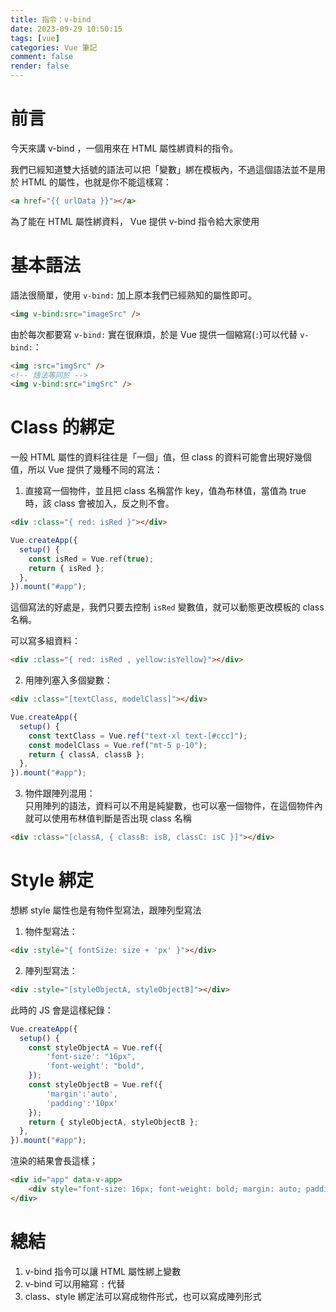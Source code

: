 ```yaml
---
title: 指令：v-bind
date: 2023-09-29 10:50:15
tags: [vue]
categories: Vue 筆記
comment: false
render: false
---
```


# 前言

今天來講 v-bind ，一個用來在 HTML 屬性綁資料的指令。

我們已經知道雙大括號的語法可以把「變數」綁在模板內，不過這個語法並不是用於 HTML 的屬性，也就是你不能這樣寫：

```html
<a href="{{ urlData }}"></a>
```

為了能在 HTML 屬性綁資料， Vue 提供 v-bind 指令給大家使用

# 基本語法

語法很簡單，使用 `v-bind:` 加上原本我們已經熟知的屬性即可。

```html
<img v-bind:src="imageSrc" />
```

由於每次都要寫 `v-bind:` 實在很麻煩，於是 Vue 提供一個縮寫(`:`)可以代替 `v-bind:`：

```html
<img :src="imgSrc" />
<!-- 語法等同於 -->
<img v-bind:src="imgSrc" />
```

# Class 的綁定

一般 HTML 屬性的資料往往是「一個」值，但 class 的資料可能會出現好幾個值，所以 Vue 提供了幾種不同的寫法：

1. 直接寫一個物件，並且把 class 名稱當作 key，值為布林值，當值為 true 時，該 class 會被加入，反之則不會。

```html
<div :class="{ red: isRed }"></div>
```

```js
Vue.createApp({
  setup() {
    const isRed = Vue.ref(true);
    return { isRed };
  },
}).mount("#app");
```

這個寫法的好處是，我們只要去控制 `isRed` 變數值，就可以動態更改模板的 class 名稱。


可以寫多組資料：
```html
<div :class="{ red: isRed , yellow:isYellow}"></div>
```


2. 用陣列塞入多個變數：
```html
<div :class="[textClass, modelClass]"></div>
```

```js
Vue.createApp({
  setup() {
    const textClass = Vue.ref("text-xl text-[#ccc]");
    const modelClass = Vue.ref("mt-5 p-10");
    return { classA, classB };
  },
}).mount("#app");
```

3. 物件跟陣列混用：  
只用陣列的語法，資料可以不用是純變數，也可以塞一個物件，在這個物件內就可以使用布林值判斷是否出現 class 名稱

```html
<div :class="[classA, { classB: isB, classC: isC }]"></div>
```

# Style 綁定

想綁 style 屬性也是有物件型寫法，跟陣列型寫法

1. 物件型寫法：  

```html
<div :style="{ fontSize: size + 'px' }"></div>
```

2. 陣列型寫法：  
```html
<div :style="[styleObjectA, styleObjectB]"></div>
```

此時的 JS 會是這樣紀錄：

```js
Vue.createApp({
  setup() {
    const styleObjectA = Vue.ref({
        'font-size': "16px",
        'font-weight': "bold",
    });
    const styleObjectB = Vue.ref({
        'margin':'auto',
        'padding':'10px'
    });
    return { styleObjectA, styleObjectB };
  },
}).mount("#app");
```

渲染的結果會長這樣；
```html
<div id="app" data-v-app>
    <div style="font-size: 16px; font-weight: bold; margin: auto; padding: 10px;"></div>
</div>
```

# 總結

1. v-bind 指令可以讓 HTML 屬性綁上變數
2. v-bind 可以用縮寫 `:` 代替
3. class、style 綁定法可以寫成物件形式，也可以寫成陣列形式 